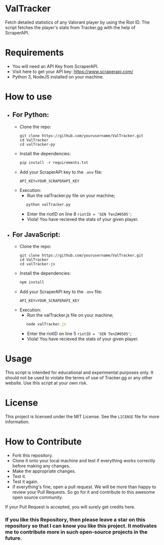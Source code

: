 # ValTracker
Fetch detailed statistics of any Valorant player by using the Riot ID. The script fetches the player's stats from Tracker.gg with the help of ScraperAPI.

# Requirements
- You will need an API Key from ScraperAPI.
- Visit here to get your API key: https://www.scraperapi.com/
- Python 3, NodeJS installed on your machine.

# How to use
- ## For Python:
    - Clone the repo:
      ```
      git clone https://github.com/yourusername/ValTracker.git
      cd ValTracker
      cd valTracker-py
      ```
    - Install the dependencies:
      ```py
      pip install -r requirements.txt
      ```
    - Add your ScraperAPI key to the `.env` file:
      ```
      API_KEY=YOUR_SCRAPERAPI_KEY
      ```
    - Execution:
      - Run the valTracker.py file on your machine;
      ```python
         python valTracker.py
      ```   
      - Enter the riotID on line 8 `riotID = 'SEN TenZ#0505'`;
      - Viola! You have recieved the stats of your given player.
     

- ## For JavaScript:
    - Clone the repo:
      ```
      git clone https://github.com/yourusername/ValTracker.git
      cd ValTracker
      cd valTracker-js
      ```
    - Install the dependencies:
      ```js
      npm install
      ```
    - Add your ScraperAPI key to the `.env` file:
      ```
      API_KEY=YOUR_SCRAPERAPI_KEY
      ```
    - Execution:
      - Run the valTracker.js file on your machine;
      ```js
         node valTracker.js
      ```   
      - Enter the riotID on line 5 `riotID = 'SEN TenZ#0505'`;
      - Viola! You have recieved the stats of your given player.
       

# Usage
This script is intended for educational and experimental purposes only. It should not be used to violate the terms of use of Tracker.gg or any other website. Use this script at your own risk.

# License
This project is licensed under the MIT License. See the `LICENSE` file for more information.

# How to Contribute
- Fork this repository.
- Clone it onto your local machine and test if everything works correctly before making any changes.
- Make the appropriate changes.
- Test it.
- Test it again.
- If everything's fine, open a pull request.
We will be more than happy to review your Pull Requests. So go for it and contribute to this awesome open source community.

If your Pull Request is accepted, you will surely get credits here.

### If you like this Repository, then please leave a star on this repository so that I can know you like this project. It motivates me to contribute more in such open-source projects in the future.



